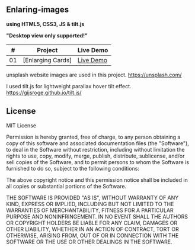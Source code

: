 ## Enlaring-images
**using HTML5, CSS3, JS & tilt.js**

**"Desktop view only supported!"**

|  #  | Project                                                                                                                     | Live Demo                                                                         |
| :-: | --------------------------------------------------------------------------------------------------------------------------- | --------------------------------------------------------------------------------- |
| 01  | [Enlarging Cards]                                                                                                           | [Live Demo](https://balajin96.github.io/Enlarging-images/)               |

unsplash website images are used in this project. https://unsplash.com/

I used tilt.js for lightweight parallax hover tilt effect. https://gijsroge.github.io/tilt.js/

## License
MIT License

Permission is hereby granted, free of charge, to any person obtaining a copy
of this software and associated documentation files (the "Software"), to deal
in the Software without restriction, including without limitation the rights
to use, copy, modify, merge, publish, distribute, sublicense, and/or sell
copies of the Software, and to permit persons to whom the Software is
furnished to do so, subject to the following conditions:

The above copyright notice and this permission notice shall be included in all
copies or substantial portions of the Software.

THE SOFTWARE IS PROVIDED "AS IS", WITHOUT WARRANTY OF ANY KIND, EXPRESS OR
IMPLIED, INCLUDING BUT NOT LIMITED TO THE WARRANTIES OF MERCHANTABILITY,
FITNESS FOR A PARTICULAR PURPOSE AND NONINFRINGEMENT. IN NO EVENT SHALL THE
AUTHORS OR COPYRIGHT HOLDERS BE LIABLE FOR ANY CLAIM, DAMAGES OR OTHER
LIABILITY, WHETHER IN AN ACTION OF CONTRACT, TORT OR OTHERWISE, ARISING FROM,
OUT OF OR IN CONNECTION WITH THE SOFTWARE OR THE USE OR OTHER DEALINGS IN THE
SOFTWARE.
